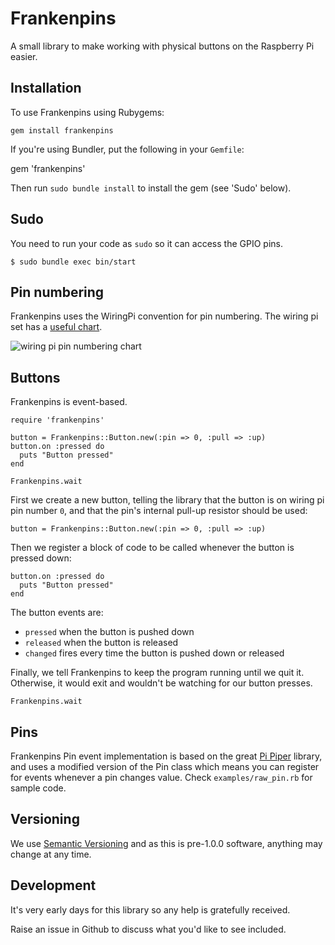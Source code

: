 Frankenpins
===

A small library to make working with physical buttons on the Raspberry Pi easier.

Installation
---

To use Frankenpins using Rubygems:

    gem install frankenpins

If you're using Bundler, put the following in your `Gemfile`:

  gem 'frankenpins'

Then run `sudo bundle install` to install the gem (see 'Sudo' below).

Sudo
---

You need to run your code as `sudo` so it can access the GPIO pins.

    $ sudo bundle exec bin/start

Pin numbering
---

Frankenpins uses the WiringPi convention for pin numbering. The wiring pi set has a [useful chart](http://wiringpi.com/).

![wiring pi pin numbering chart](http://wiringpi.com/wp-content/uploads/2013/03/gpio1.png)

Buttons
---

Frankenpins is event-based.

    require 'frankenpins'

    button = Frankenpins::Button.new(:pin => 0, :pull => :up)
    button.on :pressed do
      puts "Button pressed"
    end

    Frankenpins.wait

First we create a new button, telling the library that the button is on wiring pi pin number `0`, and that the pin's internal pull-up resistor should be used:

    button = Frankenpins::Button.new(:pin => 0, :pull => :up)

Then we register a block of code to be called whenever the button is pressed down:

    button.on :pressed do
      puts "Button pressed"
    end

The button events are:

 - `pressed` when the button is pushed down
 - `released` when the button is released
 - `changed` fires every time the button is pushed down or released

Finally, we tell Frankenpins to keep the program running until we quit it. Otherwise, it would exit and wouldn't be watching for our button presses.

    Frankenpins.wait

Pins
---

Frankenpins Pin event implementation is based on the great [Pi Piper](https://github.com/jwhitehorn/pi_piper) library, and uses a modified version of the Pin class which means you can register for events whenever a pin changes value. Check `examples/raw_pin.rb` for sample code.

Versioning
---

We use [Semantic Versioning](http://semver.org/) and as this is pre-1.0.0 software, anything may change at any time.

Development
---

It's very early days for this library so any help is gratefully received.

Raise an issue in Github to discuss what you'd like to see included.
